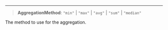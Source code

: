 ***

> **AggregationMethod**: `"min"` | `"max"` | `"avg"` | `"sum"` | `"median"`

The method to use for the aggregation.
